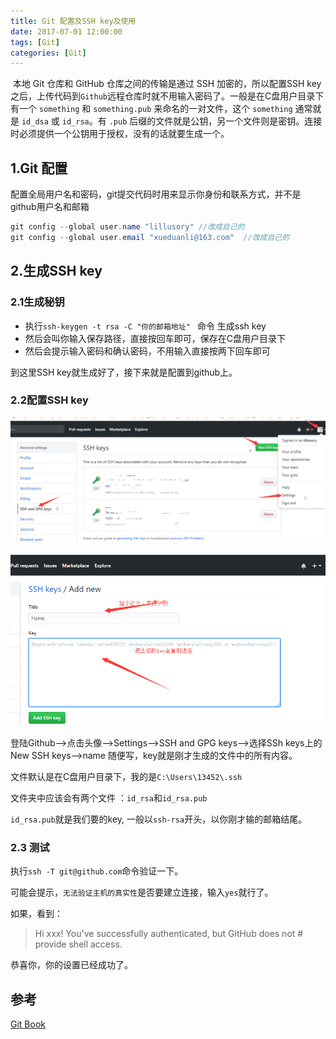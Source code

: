 ```yaml
---
title: Git 配置及SSH key及使用
date: 2017-07-01 12:00:00
tags: [Git]
categories: [Git]
---
```


​	本地 Git 仓库和 GitHub 仓库之间的传输是通过 SSH 加密的，所以配置SSH key之后，上传代码到`Github`远程仓库时就不用输入密码了。一般是在C盘用户目录下有一个 `something` 和 `something.pub` 来命名的一对文件，这个 `something` 通常就是 `id_dsa` 或 `id_rsa`。有 `.pub` 后缀的文件就是公钥，另一个文件则是密钥。连接时必须提供一个公钥用于授权，没有的话就要生成一个。

## 1.Git 配置

配置全局用户名和密码，git提交代码时用来显示你身份和联系方式，并不是github用户名和邮箱

```java
git config --global user.name "lillusory" //改成自己的
git config --global user.email "xueduanli@163.com"  //改成自己的
```

## 2.生成SSH key

### 2.1生成秘钥

- 执行`ssh-keygen -t rsa -C "你的邮箱地址" ` 命令 生成ssh key
- 然后会叫你输入保存路径，直接按回车即可，保存在C盘用户目录下
- 然后会提示输入密码和确认密码，不用输入直接按两下回车即可

到这里SSH key就生成好了，接下来就是配置到github上。

### 2.2配置SSH key

![](https://github.com/virgolee/virgolee.github.io/raw/hexo/myImages/git/2018-12-27-git-ssh-key-set1.png)

![](https://github.com/virgolee/virgolee.github.io/raw/hexo/myImages/git/2018-12-27-git-ssh-key-set2.png)



登陆Github-->点击头像-->Settings-->SSH and GPG keys-->选择SSh keys上的New SSH keys-->name 随便写，key就是刚才生成的文件中的所有内容。

文件默认是在C盘用户目录下，我的是`C:\Users\13452\.ssh`

文件夹中应该会有两个文件 ：`id_rsa`和`id_rsa.pub` 

`id_rsa.pub`就是我们要的key, 一般以`ssh-rsa`开头，以你刚才输的邮箱结尾。

### 2.3 测试

执行`ssh -T git@github.com`命令验证一下。

可能会提示，`无法验证主机的真实性`是否要建立连接，输入`yes`就行了。

如果，看到：

> Hi xxx! You've successfully authenticated, but GitHub does not # provide shell access.

恭喜你，你的设置已经成功了。

## 参考

[Git Book](https://git-scm.com/book/zh/v2/%E6%9C%8D%E5%8A%A1%E5%99%A8%E4%B8%8A%E7%9A%84-Git-%E7%94%9F%E6%88%90-SSH-%E5%85%AC%E9%92%A5)